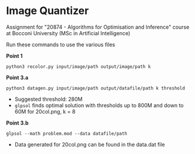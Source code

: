 # Image Quantizer
Assignment for "20874 - Algorithms for Optimisation and Inference" course at Bocconi University (MSc in Artificial Intelligence)

Run these commands to use the various files

**Point 1**
```shell
python3 recolor.py input/image/path output/image/path k
```

**Point 3.a**
```shell
python3 datagen.py input/image/path output/datafile/path k threshold
```
- Suggested threshold: 280M
- `glpsol` finds optimal solution with thresholds up to 800M and down to 60M for 20col.png, k = 8

**Point 3.b**
```shell
glpsol --math problem.mod --data datafile/path
```
- Data generated for 20col.png can be found in the data.dat file
